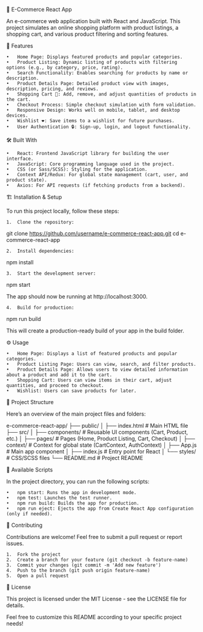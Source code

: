 🛒 E-Commerce React App

An e-commerce web application built with React and JavaScript. This project simulates an online shopping platform with product listings, a shopping cart, and various product filtering and sorting features.

🚀 Features

	•	Home Page: Displays featured products and popular categories.
	•	Product Listing: Dynamic listing of products with filtering options (e.g., by category, price, rating).
	•	Search Functionality: Enables searching for products by name or description.
	•	Product Details Page: Detailed product view with images, description, pricing, and reviews.
	•	Shopping Cart 🛒: Add, remove, and adjust quantities of products in the cart.
	•	Checkout Process: Simple checkout simulation with form validation.
	•	Responsive Design: Works well on mobile, tablet, and desktop devices.
	•	Wishlist ❤️: Save items to a wishlist for future purchases.
	•	User Authentication 🔒: Sign-up, login, and logout functionality.

🛠️ Built With

	•	React: Frontend JavaScript library for building the user interface.
	•	JavaScript: Core programming language used in the project.
	•	CSS (or Sass/SCSS): Styling for the application.
	•	Context API/Redux: For global state management (cart, user, and product state).
	•	Axios: For API requests (if fetching products from a backend).

🏗️ Installation & Setup

To run this project locally, follow these steps:

	1.	Clone the repository:

git clone https://github.com/username/e-commerce-react-app.git
cd e-commerce-react-app


	2.	Install dependencies:

npm install


	3.	Start the development server:

npm start

The app should now be running at http://localhost:3000.

	4.	Build for production:

npm run build

This will create a production-ready build of your app in the build folder.

⚙️ Usage

	•	Home Page: Displays a list of featured products and popular categories.
	•	Product Listing Page: Users can view, search, and filter products.
	•	Product Details Page: Allows users to view detailed information about a product and add it to the cart.
	•	Shopping Cart: Users can view items in their cart, adjust quantities, and proceed to checkout.
	•	Wishlist: Users can save products for later.

📁 Project Structure

Here’s an overview of the main project files and folders:

e-commerce-react-app/
├── public/
│   ├── index.html      # Main HTML file
├── src/
│   ├── components/     # Reusable UI components (Cart, Product, etc.)
│   ├── pages/          # Pages (Home, Product Listing, Cart, Checkout)
│   ├── context/        # Context for global state (CartContext, AuthContext)
│   ├── App.js          # Main app component
│   ├── index.js        # Entry point for React
│   └── styles/         # CSS/SCSS files
└── README.md           # Project README

🔧 Available Scripts

In the project directory, you can run the following scripts:

	•	npm start: Runs the app in development mode.
	•	npm test: Launches the test runner.
	•	npm run build: Builds the app for production.
	•	npm run eject: Ejects the app from Create React App configuration (only if needed).

🤝 Contributing

Contributions are welcome! Feel free to submit a pull request or report issues.

	1.	Fork the project
	2.	Create a branch for your feature (git checkout -b feature-name)
	3.	Commit your changes (git commit -m 'Add new feature')
	4.	Push to the branch (git push origin feature-name)
	5.	Open a pull request

📄 License

This project is licensed under the MIT License - see the LICENSE file for details.

Feel free to customize this README according to your specific project needs!
